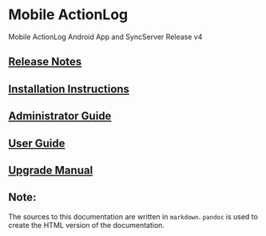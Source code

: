 # Mobile ActionLog

Mobile ActionLog Android App and SyncServer Release v4

## [Release Notes](./RELEASE-NOTES.html)
## [Installation Instructions](./INSTALL.html)
## [Administrator Guide](./ADMIN_GUIDE.html)
## [User Guide](./USER_GUIDE.html)
## [Upgrade Manual](./UPGRADE.html)

## Note:

The sources to this documentation are written in `markdown`.
`pandoc` is used to create the HTML version of the documentation.